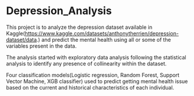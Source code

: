 # Depression_Analysis

This project is to analyze the depression dataset available in Kaggle(https://www.kaggle.com/datasets/anthonytherrien/depression-dataset/data.) and predict the mental health using all or some of the variables present in the data.


The analysis started with exploratory data analysis following the statistical analysis to identify any presence of collinearity within the dataset. 

Four classification models(Logistic regression, Random Forest, Support Vector Machine, XGB classifier) used to predict getting mental health issue based on the current and historical characteristics of each individual.
